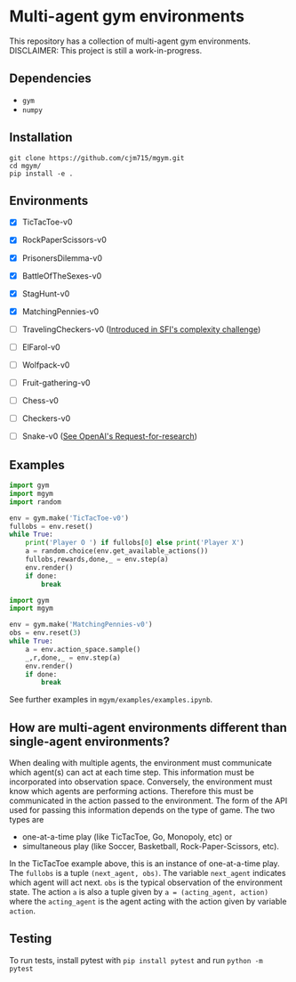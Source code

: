 # Multi-agent gym environments

This repository has a collection of multi-agent gym environments. DISCLAIMER: This project is still a work-in-progress.

## Dependencies
* `gym`
* `numpy`

## Installation
```
git clone https://github.com/cjm715/mgym.git
cd mgym/
pip install -e .
 ```

## Environments
* [x] TicTacToe-v0
* [x] RockPaperScissors-v0
* [x] PrisonersDilemma-v0
* [x] BattleOfTheSexes-v0
* [x] StagHunt-v0
* [x] MatchingPennies-v0
* [ ] TravelingCheckers-v0 ([Introduced in SFI's complexity challenge](https://www.complexityexplorer.org/challenges/1-launch-of-the-complexity-challenges/submissions))
* [ ] ElFarol-v0
* [ ] Wolfpack-v0
* [ ] Fruit-gathering-v0
* [ ] Chess-v0
* [ ] Checkers-v0
* [ ] Snake-v0 ([See OpenAI's Request-for-research](https://blog.openai.com/requests-for-research-2/))


## Examples
```python
import gym
import mgym
import random

env = gym.make('TicTacToe-v0')
fullobs = env.reset()
while True:
    print('Player O ') if fullobs[0] else print('Player X')
    a = random.choice(env.get_available_actions())
    fullobs,rewards,done,_ = env.step(a)
    env.render()
    if done:
        break
```


```python
import gym
import mgym

env = gym.make('MatchingPennies-v0')
obs = env.reset(3)
while True:
    a = env.action_space.sample()
    _,r,done,_ = env.step(a)
    env.render()
    if done:
        break
```

See further examples in `mgym/examples/examples.ipynb`.

## How are multi-agent environments different than single-agent environments?

When dealing with multiple agents, the environment must communicate which agent(s)
can act at each time step. This information must be incorporated into observation space.
Conversely, the environment must know which agents are performing actions. Therefore this must
be communicated in the action passed to the environment. The form of the API used for passing this information depends on the type of game. The two types are

* one-at-a-time play  (like TicTacToe, Go, Monopoly, etc) or
* simultaneous play (like Soccer, Basketball, Rock-Paper-Scissors, etc).

In the TicTacToe example above, this is an instance of one-at-a-time play. The `fullobs` is
a tuple `(next_agent, obs)`. The variable `next_agent` indicates which agent will act next.
`obs` is the typical observation of the environment state. The action `a` is also a tuple given
by `a = (acting_agent, action)` where the `acting_agent`
is the agent acting with the action given by variable `action`.

## Testing
To run tests, install pytest with `pip install pytest` and run `python -m pytest`

